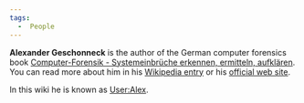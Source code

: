 ```yaml
---
tags:
  -  People
---
```

**Alexander Geschonneck** is the author of the German computer forensics
book [Computer-Forensik - Systemeinbrüche erkennen, ermitteln,
aufklären](http://www.dpunkt.de/buecher/3-89864-379-4.html). You can
read more about him in his [Wikipedia
entry](http://de.wikipedia.org/wiki/Alexander_Geschonneck) or his
[official web site](http://geschonneck.com/alex).

In this wiki he is known as [User:Alex](user:alex.md).

